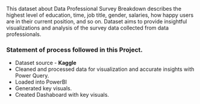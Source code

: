 This dataset about Data Professional Survey Breakdown describes the highest level of education, time, job title, gender, salaries, how happy users are in their current position, and so on.
Dataset aims to provide insightful visualizations and analysis of the survey data collected from data professionals.

<h3> Statement of process followed in this Project.</h3>

- Dataset source - **Kaggle** <br/>
- Cleaned and processed data for visualization and accurate insights with Power Query.<br/>
- Loaded into PowerBI<br/>
- Generated key visuals.<br/>
- Created Dashaboard with key visuals.<br/>
